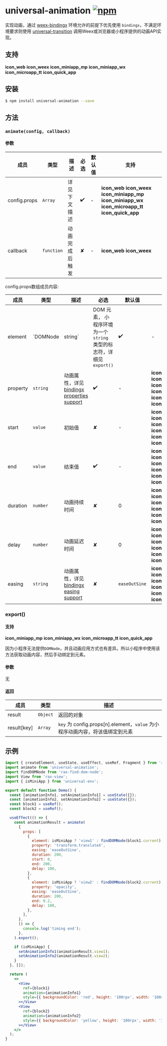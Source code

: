 # universal-animation  [![npm](https://img.shields.io/npm/v/universal-animation.svg)](https://www.npmjs.com/package/universal-animation)

实现动画，通过 [weex-bindingx](https://www.npmjs.com/package/weex-bindingx) 环境允许的前提下优先使用 `bindingx`，不满足环境要求则使用 [universal-transition](https://www.npmjs.com/package/universal-transition) 调用Weex或浏览器或小程序提供的动画API实现。

## 支持
__icon_web__ __icon_weex__ __icon_miniapp_mp__ __icon_miniapp_wx__ __icon_microapp_tt__ __icon_quick_app__

## 安装

```bash
$ npm install universal-animation --save
```

## 方法

### `animate(config, callback)`

#### 参数

| 成员 | 类型 | 描述 | 必选 |默认值 | 支持 |
| --- | --- | --- | --- | --- |  --- |
| config.props | `Array` | 详见下文描述 | ✔️ | - |  __icon_web__ __icon_weex__ __icon_miniapp_mp__ __icon_miniapp_wx__ __icon_microapp_tt__ __icon_quick_app__  |
| callback | `function` | 动画完成后触发 | 	✘ | - |  __icon_web__ __icon_weex__  |

config.props数组成员内容:

| 成员 | 类型 | 描述 | 必选 |默认值 | 支持 |
| --- | --- | --- | --- | --- |  --- |
| element | `DOMNode|string` | DOM 元素， 小程序环境为一个`string` 类型的标志符，详细见`export()` | ✔️ | - |  __icon_web__ __icon_weex__ __icon_miniapp_mp__ __icon_miniapp_wx__ __icon_microapp_tt__ __icon_quick_app__ |
| property | `string` | 动画属性，详见[bindingx properties support](https://alibaba.github.io/bindingx/guide/cn_api_attributes) | ✔️ | - |   __icon_web__ __icon_weex__ __icon_miniapp_mp__ __icon_miniapp_wx__ __icon_microapp_tt__ __icon_quick_app__ |
| start | `value` | 初始值 |✘ | - | __icon_web__ __icon_weex__ __icon_miniapp_mp__ __icon_miniapp_wx__ __icon_microapp_tt__ __icon_quick_app__  |
| end | `value` | 结束值 | ✔️ | - |  __icon_web__ __icon_weex__ __icon_miniapp_mp__ __icon_miniapp_wx__ __icon_microapp_tt__ __icon_quick_app__ |
| duration | `number` | 动画持续时间 | ✘ | 0 | __icon_web__ __icon_weex__ __icon_miniapp_mp__ __icon_miniapp_wx__ __icon_microapp_tt__ __icon_quick_app__ |
| delay | `number` | 动画延迟时间 |✘ | 0 | __icon_web__ __icon_weex__ __icon_miniapp_mp__ __icon_miniapp_wx__ __icon_microapp_tt__ __icon_quick_app__  |
| easing | `string` | 动画属性，详见[bindingx easing support](https://alibaba.github.io/bindingx/guide/cn_api_interpolator) | ✘ | `easeOutSine` |  __icon_web__ __icon_weex__ __icon_miniapp_mp__ __icon_miniapp_wx__ __icon_microapp_tt__ __icon_quick_app__ |

### export()

#### 支持

__icon_miniapp_mp__ __icon_miniapp_wx__ __icon_microapp_tt__ __icon_quick_app__

因为小程序无法提供`DOMNode`，并且动画应用方式也有差异。所以小程序中使用该方法获取动画内容，然后手动绑定到元素。

#### 参数

无

#### 返回

| 成员 | 类型 | 描述 |
| --- | --- | --- |
| result | `Object` | 返回的对象 |
| result[key] | `Array` | `key` 为 config.props[n].element，`value` 为小程序动画内容，将该值绑定到元素  |

## 示例

```jsx
import { createElement, useState, useEffect, useRef, Fragment } from 'rax';
import animate from 'universal-animation';
import findDOMNode from 'rax-find-dom-node';
import View from 'rax-view';
import { isMiniApp } from 'universal-env';

export default function Demo() {
  const [animationInfo1, setAnimationInfo1] = useState({});
  const [animationInfo2, setAnimationInfo2] = useState({});
  const block1 = useRef();
  const block2 = useRef();

  useEffect(() => {
    const animationResult = animate(
      {
        props: [
          {
            element: isMiniApp ? 'view1' : findDOMNode(block1.current),
            property: 'transform.translateX',
            easing: 'easeOutSine',
            duration: 200,
            start: 0,
            end: 200,
            delay: 100,
          },
          {
            element: isMiniApp ? 'view2' : findDOMNode(block2.current),
            property: 'opacity',
            easing: 'easeOutSine',
            duration: 200,
            end: 0.2,
            delay: 100,
          },
        ],
      },
      () => {
        console.log('timing end');
      },
    ).export();

    if (isMiniApp) {
      setAnimationInfo1(animationResult.view1);
      setAnimationInfo2(animationResult.view2);
    }
  }, []);

  return (
    <>
      <View
		ref={block1}
        animation={animationInfo1}
        style={{ backgroundColor: 'red', height: '100rpx', width: '100rpx' }}
      ></View>
      <View
		ref={block2}
        animation={animationInfo2}
        style={{ backgroundColor: 'yellow', height: '100rpx', width: '100rpx' }}
      ></View>
    </>
  );
}
```



